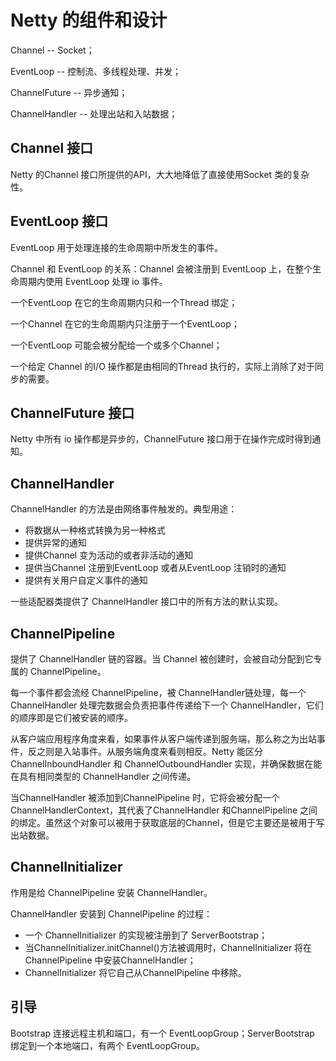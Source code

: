 # Netty 的组件和设计

Channel -- Socket；

EventLoop -- 控制流、多线程处理、并发；

ChannelFuture -- 异步通知；

ChannelHandler -- 处理出站和入站数据；

## Channel 接口

Netty 的Channel 接口所提供的API，大大地降低了直接使用Socket 类的复杂性。

## EventLoop 接口

EventLoop 用于处理连接的生命周期中所发生的事件。

Channel 和 EventLoop 的关系：Channel 会被注册到 EventLoop 上，在整个生命周期内使用 EventLoop 处理 io 事件。

一个EventLoop 在它的生命周期内只和一个Thread 绑定；

一个Channel 在它的生命周期内只注册于一个EventLoop；

一个EventLoop 可能会被分配给一个或多个Channel；

一个给定 Channel 的I/O 操作都是由相同的Thread 执行的，实际上消除了对于同步的需要。

## ChannelFuture 接口

Netty 中所有 io 操作都是异步的，ChannelFuture 接口用于在操作完成时得到通知。

## ChannelHandler

ChannelHandler 的方法是由网络事件触发的。典型用途：

- 将数据从一种格式转换为另一种格式
- 提供异常的通知
- 提供Channel 变为活动的或者非活动的通知
- 提供当Channel 注册到EventLoop 或者从EventLoop 注销时的通知
- 提供有关用户自定义事件的通知

一些适配器类提供了 ChannelHandler 接口中的所有方法的默认实现。

## ChannelPipeline

提供了 ChannelHandler 链的容器。当 Channel 被创建时，会被自动分配到它专属的 ChannelPipeline。

每一个事件都会流经 ChannelPipeline，被 ChannelHandler链处理，每一个 ChannelHandler 处理完数据会负责把事件传递给下一个 ChannelHandler，它们的顺序即是它们被安装的顺序。

从客户端应用程序角度来看，如果事件从客户端传递到服务端，那么称之为出站事件，反之则是入站事件。从服务端角度来看则相反。Netty 能区分 ChannelInboundHandler 和 ChannelOutboundHandler 实现，并确保数据在能在具有相同类型的 ChannelHandler 之间传递。

当ChannelHandler 被添加到ChannelPipeline 时，它将会被分配一个ChannelHandlerContext，其代表了ChannelHandler 和ChannelPipeline 之间的绑定。虽然这个对象可以被用于获取底层的Channel，但是它主要还是被用于写出站数据。

## ChannelInitializer

作用是给 ChannelPipeline 安装 ChannelHandler。

ChannelHandler 安装到 ChannelPipeline 的过程：

- 一个 ChannelInitializer 的实现被注册到了 ServerBootstrap；
- 当ChannelInitializer.initChannel()方法被调用时，ChannelInitializer 将在 ChannelPipeline 中安装ChannelHandler；
- ChannelInitializer 将它自己从ChannelPipeline 中移除。

## 引导

Bootstrap 连接远程主机和端口，有一个 EventLoopGroup；ServerBootstrap 绑定到一个本地端口，有两个 EventLoopGroup。



